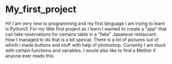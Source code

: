 # My_first_project

Hi! I am very new to programming and my first language I am trying to learn is Python3.
For my little first project as I learn I wanted to create a "app" that can take reservations for certains table in a "fake" Japanese restaurant.
How I managed to do that is a bit special. There is a lot of pictures out of which I made buttons and stuff with help of photoshop.
Currently I am stuck with certain functions and variables.
I would also like to find a Methor if anyone ever reads this.
